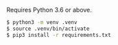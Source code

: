 Requires Python 3.6 or above.
```bash
$ python3 -m venv .venv
$ source .venv/bin/activate
$ pip3 install -r requirements.txt
```
